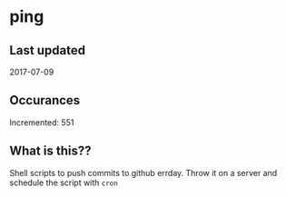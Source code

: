 # ping

## Last updated
2017-07-09

## Occurances
Incremented: 551

## What is this??
Shell scripts to push commits to github errday. Throw it on a server and schedule the script with `cron`


